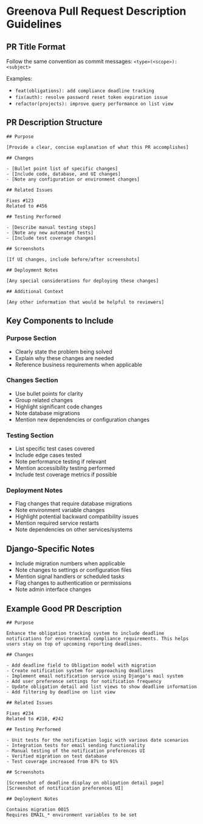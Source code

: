 # Greenova Pull Request Description Guidelines

## PR Title Format

Follow the same convention as commit messages: `<type>(<scope>): <subject>`

Examples:

- `feat(obligations): add compliance deadline tracking`
- `fix(auth): resolve password reset token expiration issue`
- `refactor(projects): improve query performance on list view`

## PR Description Structure

```
## Purpose

[Provide a clear, concise explanation of what this PR accomplishes]

## Changes

- [Bullet point list of specific changes]
- [Include code, database, and UI changes]
- [Note any configuration or environment changes]

## Related Issues

Fixes #123
Related to #456

## Testing Performed

- [Describe manual testing steps]
- [Note any new automated tests]
- [Include test coverage changes]

## Screenshots

[If UI changes, include before/after screenshots]

## Deployment Notes

[Any special considerations for deploying these changes]

## Additional Context

[Any other information that would be helpful to reviewers]
```

## Key Components to Include

### Purpose Section

- Clearly state the problem being solved
- Explain why these changes are needed
- Reference business requirements when applicable

### Changes Section

- Use bullet points for clarity
- Group related changes
- Highlight significant code changes
- Note database migrations
- Mention new dependencies or configuration changes

### Testing Section

- List specific test cases covered
- Include edge cases tested
- Note performance testing if relevant
- Mention accessibility testing performed
- Include test coverage metrics if possible

### Deployment Notes

- Flag changes that require database migrations
- Note environment variable changes
- Highlight potential backward compatibility issues
- Mention required service restarts
- Note dependencies on other services/systems

## Django-Specific Notes

- Include migration numbers when applicable
- Note changes to settings or configuration files
- Mention signal handlers or scheduled tasks
- Flag changes to authentication or permissions
- Note admin interface changes

## Example Good PR Description

```
## Purpose

Enhance the obligation tracking system to include deadline notifications for environmental compliance requirements. This helps users stay on top of upcoming reporting deadlines.

## Changes

- Add deadline field to Obligation model with migration
- Create notification system for approaching deadlines
- Implement email notification service using Django's mail system
- Add user preference settings for notification frequency
- Update obligation detail and list views to show deadline information
- Add filtering by deadline on list view

## Related Issues

Fixes #234
Related to #210, #242

## Testing Performed

- Unit tests for the notification logic with various date scenarios
- Integration tests for email sending functionality
- Manual testing of the notification preferences UI
- Verified migration on test database
- Test coverage increased from 87% to 91%

## Screenshots

[Screenshot of deadline display on obligation detail page]
[Screenshot of notification preferences UI]

## Deployment Notes

Contains migration 0015
Requires EMAIL_* environment variables to be set
```
